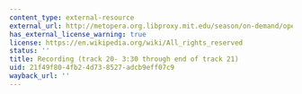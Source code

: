 ```yaml
---
content_type: external-resource
external_url: http://metopera.org.libproxy.mit.edu/season/on-demand/opera/?upc=811357012130
has_external_license_warning: true
license: https://en.wikipedia.org/wiki/All_rights_reserved
status: ''
title: Recording (track 20- 3:30 through end of track 21)
uid: 21f49f80-4fb2-4d73-8527-adcb9eff07c9
wayback_url: ''
---
```

